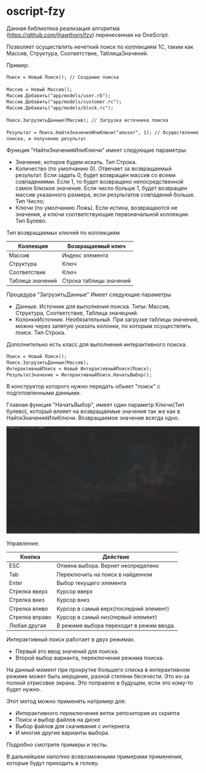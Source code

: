 # oscript-fzy

Данная библиотека реализация алгоритма (https://github.com/jhawthorn/fzy) перенесенная на OneScript.

Позволяет осуществлять нечеткий поиск по коллекциям 1С, таким как Массив, Структура, Соответствие, ТаблицаЗначений. 

Пример:
```bsl
Поиск = Новый Поиск(); // Создание поиска

Массив = Новый Массив();
Массив.Добавить("app/models/user.rb");
Массив.Добавить("app/models/customer.rc");
Массив.Добавить("app/models/block.rc");

Поиск.ЗагрузитьДанные(Массив); // Загрузка источника поиска

Результат = Поиск.НайтиЗначенияИлиКлючи("amuser", 1); // Осуществление поиска, и получение результат
```

Функция "НайтиЗначенияИлиКлючи" имеет следующие параметры:

- Значение,  которое будем искать. Тип Строка.
- Количество (по умолчанию 0). Отвечает за возвращаемый результат. Если задать 0, будет возвращен массив со всеми совпадениями. Если 1, то будет возвращено непосредственной самое близкое значение. Если число больше 1, будет возвращен массив указанного размера, если результатов совпадений больше. Тип Число;
- Ключи (по умолчанию Ложь). Если истина, возвращаются не значения, а ключи соответствующие первоначальной коллекции. Тип Булево. 

Тип возвращаемых ключей по коллекциям

| Коллекция        | Возвращаемый ключ       |
| -                | -                       |
| Массив           | Индекс элемента
| Структура        | Ключ                    |
| Соответствие     | Ключ                    |
| Таблица значений | Строка таблицы значений |

Процедура "ЗагрузитьДанные" Имеет следующие параметры

- Данные. Источник для выполнения поиска. Типы: Массив, Структура, Соответствие, Таблица значецний.
- КолонкиИсточник. Необязательный. При загрузке таблицы значений, можно через запятую указать колонки, по которым осуществлять поиск. Тип Строка.

Дополнительно есть класс для выполнения интерактивного поиска. 

```bsl
Поиск = Новый Поиск();
Поиск.ЗагрузитьДанные(Массив);
ИнтерактивныйПоиск = Новый ИнтерактивныйПоиск(Поиск);
РезультатЗначение = ИнтерактивныйПоиск.НачатьВыбор();
```

В конструктор которого нужно передать объект "поиск" с подготовленными данными.

Главная функция "НачатьВыбор", имеет один параметр Ключи(Тип булево), который влияет на возвращаемые значения так же как в НайтиЗначенияИлиКлючи. Возвращаемое значение всегда одно.

![interactivni_piosk](interactivni_piosk.gif)

Управление:

| Кнопка         | Действие                                 |
| -              | -                                        |
| ESC            | Отмена выбора. Вернет неопределено       |
| Tab            | Переключить на поиск в найденном         |
| Enter          | Выбор текущего элемента                  |
| Стрелка вверх  | Курсор вверх                             |
| Стрелка вниз   | Курсор вниз                              |
| Стрелка влево  | Курсор в самый верх(последний элемент)   |
| Стрелка вправо | Курсор в самый низ(первый элемент)       |
| Любая другая   | В режиме выбора переходит в режим ввода. |

Интерактивный поиск работает в двух режимах.

- Первый это ввод значений для поиска.
- Второй выбор варианта, переключения режима поиска.

На данный момент при прокрутке большего списка в интерактивном режиме может быть мерцание, разной степени бесячести. Это из-за полной отрисовке экрана. Это поправлю в будущем, если это кому-то будет нужно.

Этот метод можно применять например для:

- Интерактивного переключения веток репозитория из скрипта
- Поиск и выбор файлов на диске
- Выбор файлов для скачивания с интернета
- И многие другие варианты выбора. 

Подробно смотрите примеры и тесты.

В дальнейшем наполню всевозможными примерами применения, которые будут приходить в голову.
